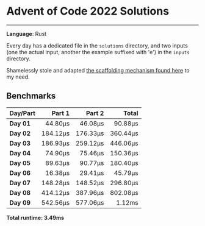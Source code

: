 # Advent of Code 2022 Solutions
---
**Language**: Rust

Every day has a dedicated file in the `solutions` directory, and two inputs (one the actual input, another the example suffixed with 'e') in the `inputs` directory.

Shamelessly stole and adapted [the scaffolding mechanism found here](https://github.com/fspoettel/advent-of-code-rust) to my need.

## Benchmarks

| Day/Part | Part 1 | Part 2 | Total |
|:---------|-------:|-------:|------:|
| **Day 01** | 44.80μs | 46.08μs | 90.88μs |
| **Day 02** | 184.12μs | 176.33μs | 360.44μs |
| **Day 03** | 186.93μs | 259.12μs | 446.06μs |
| **Day 04** | 74.90μs | 75.46μs | 150.36μs |
| **Day 05** | 89.63μs | 90.77μs | 180.40μs |
| **Day 06** | 16.38μs | 29.41μs | 45.79μs |
| **Day 07** | 148.28μs | 148.52μs | 296.80μs |
| **Day 08** | 414.12μs | 387.96μs | 802.08μs |
| **Day 09** | 542.56μs | 577.06μs | 1.12ms |


**Total runtime: 3.49ms**

